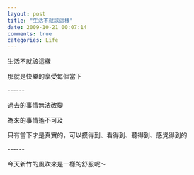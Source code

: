 ```yaml
---
layout: post
title: "生活不就該這樣"
date: 2009-10-21 00:07:14
comments: true
categories: Life
---
```

<p>生活不就該這樣</p><p>那就是快樂的享受每個當下</p><p>------</p><p>過去的事情無法改變</p><p>為來的事情遙不可及</p><p>只有當下才是真實的，可以摸得到、看得到、聽得到、感覺得到的</p><p>------</p><p>今天新竹的風吹來是一樣的舒服呢～</p>
